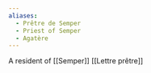 ```yaml
---
aliases:
  - Prêtre de Semper
  - Priest of Semper
  - Agatère
---
```

A resident of [[Semper]]
[[Lettre prêtre]]


